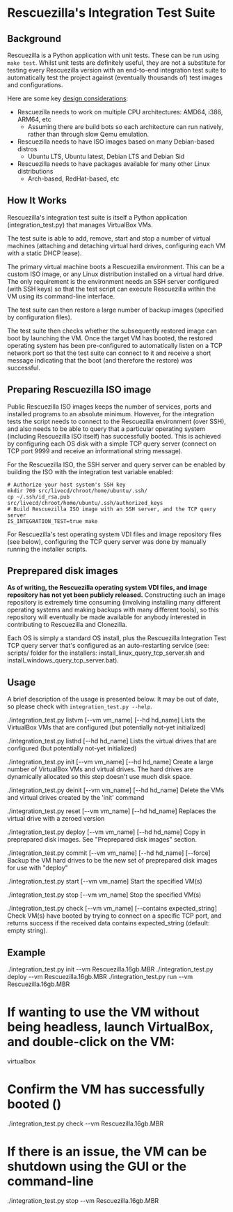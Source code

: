 # Rescuezilla's Integration Test Suite

## Background

Rescuezilla is a Python application with unit tests. These can be run using `make test`. Whilst unit tests are definitely useful, they are not a substitute for testing every Rescuezilla version with an end-to-end integration test suite to automatically test the project against (eventually thousands of) test images and configurations.

Here are some key [design considerations](https://github.com/rescuezilla/rescuezilla/issues/151):

* Rescuezilla needs to work on multiple CPU architectures: AMD64, i386, ARM64, etc
     * Assuming there are build bots so each architecture can run natively, rather than through slow Qemu emulation.
* Rescuezilla needs to have ISO images based on many Debian-based distros
     * Ubuntu LTS, Ubuntu latest, Debian LTS and Debian Sid
* Rescuezilla needs to have packages available for many other Linux distributions
     * Arch-based, RedHat-based, etc

## How It Works

Rescuezilla's integration test suite is itself a Python application (integration_test.py) that manages VirtualBox VMs.

The test suite is able to add, remove, start and stop a number of virtual machines (attaching and detaching virtual hard drives, configuring each VM with a static DHCP lease).

The primary virtual machine boots a Rescuezilla environment. This can be a custom ISO image, or any Linux distribution installed on a virtual hard drive. The only requirement is the environment needs an SSH server configured (with SSH keys) so that the test script can execute Rescuezilla within the VM using its command-line interface.

The test suite can then restore a large number of backup images (specified by configuration files).

The test suite then checks whether the subsequently restored image can boot by launching the VM. Once the target VM has booted, the restored operating system has been pre-configured to automatically listen on a TCP network port so that the test suite can connect to it and receive a short message indicating that the boot (and therefore the restore) was successful.

## Preparing Rescuezilla ISO image

Public Rescuezilla ISO images keeps the number of services, ports and installed programs to an absolute minimum. However, for the integration tests the script needs to connect to the Rescuezilla environment (over SSH), and also needs to be able to query that a particular operating system (including Rescuezilla ISO itself) has successfully booted. This is achieved by configuring each OS disk with a simple TCP query server (connect on TCP port 9999 and receive an informational string message).

For the Rescuezilla ISO, the SSH server and query server can be enabled by building the ISO with the integration test variable enabled:

```
# Authorize your host system's SSH key
mkdir 700 src/livecd/chroot/home/ubuntu/.ssh/
cp ~/.ssh/id_rsa.pub src/livecd/chroot/home/ubuntu/.ssh/authorized_keys
# Build Rescuezilla ISO image with an SSH server, and the TCP query server
IS_INTEGRATION_TEST=true make 
```

For Rescuezilla's test operating system VDI files and image repository files (see below), configuring the TCP query server was done by manually running the installer scripts.

## Preprepared disk images

**As of writing, the Rescuezilla operating system VDI files, and image repository has not yet been publicly released.** Constructing such an image repository is extremely time consuming (involving installing many different operating systems and making backups with many different tools), so this repository will eventually be made available for anybody interested in contributing to Rescuezilla and Clonezilla.

Each OS is simply a standard OS install, plus the Rescuezilla Integration Test TCP query server that's configured as an auto-restarting service (see: scripts/ folder for the installers: install_linux_query_tcp_server.sh and install_windows_query_tcp_server.bat).

## Usage

A brief description of the usage is presented below. It may be out of date, so please check with `integration_test.py --help`.

./integration_test.py listvm  [--vm vm_name] [--hd hd_name]
    Lists the VirtualBox VMs that are configured (but potentially not-yet initialized) 

./integration_test.py listhd  [--hd hd_name]
    Lists the virtual drives that are configured (but potentially not-yet initialized) 

./integration_test.py init [--vm vm_name] [--hd hd_name]
    Create a large number of VirtualBox VMs and virtual drives. The hard drives are dynamically allocated so this step doesn't use much disk space.

./integration_test.py deinit  [--vm vm_name] [--hd hd_name]
    Delete the VMs and virtual drives created by the 'init' command

./integration_test.py reset [--vm vm_name] [--hd hd_name]
    Replaces the virtual drive with a zeroed version

./integration_test.py deploy [--vm vm_name] [--hd hd_name]
    Copy in preprepared disk images. See "Preprepared disk images" section.

./integration_test.py commit [--vm vm_name] [--hd hd_name] [--force]
    Backup the VM hard drives to be the new set of preprepared disk images for use with "deploy"

./integration_test.py start [--vm vm_name]
    Start the specified VM(s)

./integration_test.py stop  [--vm vm_name]
    Stop the specified VM(s)

./integration_test.py check [--vm vm_name] [--contains expected_string]
    Check VM(s) have booted by trying to connect on a specific TCP port, and returns success if the received data contains expected_string (default: empty string).

## Example

./integration_test.py init --vm  Rescuezilla.16gb.MBR
./integration_test.py deploy --vm  Rescuezilla.16gb.MBR
./integration_test.py run --vm  Rescuezilla.16gb.MBR
# If wanting to use the VM without being headless, launch VirtualBox, and double-click on the VM:
virtualbox
# Confirm the VM has successfully booted ()
./integration_test.py check --vm  Rescuezilla.16gb.MBR
# If there is an issue, the VM can be shutdown using the GUI or the command-line
./integration_test.py stop --vm  Rescuezilla.16gb.MBR
